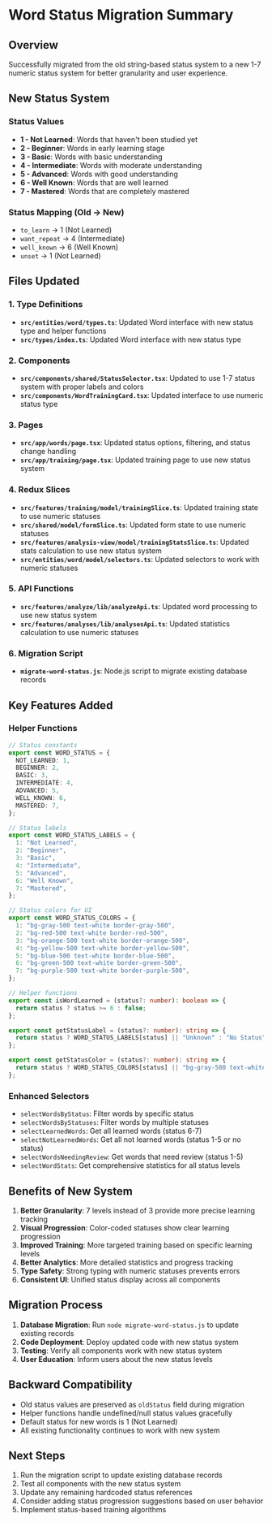 # Word Status Migration Summary

## Overview
Successfully migrated from the old string-based status system to a new 1-7 numeric status system for better granularity and user experience.

## New Status System

### Status Values
- **1 - Not Learned**: Words that haven't been studied yet
- **2 - Beginner**: Words in early learning stage
- **3 - Basic**: Words with basic understanding
- **4 - Intermediate**: Words with moderate understanding
- **5 - Advanced**: Words with good understanding
- **6 - Well Known**: Words that are well learned
- **7 - Mastered**: Words that are completely mastered

### Status Mapping (Old → New)
- `to_learn` → 1 (Not Learned)
- `want_repeat` → 4 (Intermediate)
- `well_known` → 6 (Well Known)
- `unset` → 1 (Not Learned)

## Files Updated

### 1. Type Definitions
- **`src/entities/word/types.ts`**: Updated Word interface with new status type and helper functions
- **`src/types/index.ts`**: Updated Word interface with new status type

### 2. Components
- **`src/components/shared/StatusSelector.tsx`**: Updated to use 1-7 status system with proper labels and colors
- **`src/components/WordTrainingCard.tsx`**: Updated interface to use numeric status type

### 3. Pages
- **`src/app/words/page.tsx`**: Updated status options, filtering, and status change handling
- **`src/app/training/page.tsx`**: Updated training page to use new status system

### 4. Redux Slices
- **`src/features/training/model/trainingSlice.ts`**: Updated training state to use numeric statuses
- **`src/shared/model/formSlice.ts`**: Updated form state to use numeric statuses
- **`src/features/analysis-view/model/trainingStatsSlice.ts`**: Updated stats calculation to use new status system
- **`src/entities/word/model/selectors.ts`**: Updated selectors to work with numeric statuses

### 5. API Functions
- **`src/features/analyze/lib/analyzeApi.ts`**: Updated word processing to use new status system
- **`src/features/analyses/lib/analysesApi.ts`**: Updated statistics calculation to use numeric statuses

### 6. Migration Script
- **`migrate-word-status.js`**: Node.js script to migrate existing database records

## Key Features Added

### Helper Functions
```typescript
// Status constants
export const WORD_STATUS = {
  NOT_LEARNED: 1,
  BEGINNER: 2,
  BASIC: 3,
  INTERMEDIATE: 4,
  ADVANCED: 5,
  WELL_KNOWN: 6,
  MASTERED: 7,
};

// Status labels
export const WORD_STATUS_LABELS = {
  1: "Not Learned",
  2: "Beginner",
  3: "Basic",
  4: "Intermediate",
  5: "Advanced",
  6: "Well Known",
  7: "Mastered",
};

// Status colors for UI
export const WORD_STATUS_COLORS = {
  1: "bg-gray-500 text-white border-gray-500",
  2: "bg-red-500 text-white border-red-500",
  3: "bg-orange-500 text-white border-orange-500",
  4: "bg-yellow-500 text-white border-yellow-500",
  5: "bg-blue-500 text-white border-blue-500",
  6: "bg-green-500 text-white border-green-500",
  7: "bg-purple-500 text-white border-purple-500",
};

// Helper functions
export const isWordLearned = (status?: number): boolean => {
  return status ? status >= 6 : false;
};

export const getStatusLabel = (status?: number): string => {
  return status ? WORD_STATUS_LABELS[status] || "Unknown" : "No Status";
};

export const getStatusColor = (status?: number): string => {
  return status ? WORD_STATUS_COLORS[status] || "bg-gray-500 text-white border-gray-500" : "bg-gray-500 text-white border-gray-500";
};
```

### Enhanced Selectors
- `selectWordsByStatus`: Filter words by specific status
- `selectWordsByStatuses`: Filter words by multiple statuses
- `selectLearnedWords`: Get all learned words (status 6-7)
- `selectNotLearnedWords`: Get all not learned words (status 1-5 or no status)
- `selectWordsNeedingReview`: Get words that need review (status 1-5)
- `selectWordStats`: Get comprehensive statistics for all status levels

## Benefits of New System

1. **Better Granularity**: 7 levels instead of 3 provide more precise learning tracking
2. **Visual Progression**: Color-coded statuses show clear learning progression
3. **Improved Training**: More targeted training based on specific learning levels
4. **Better Analytics**: More detailed statistics and progress tracking
5. **Type Safety**: Strong typing with numeric statuses prevents errors
6. **Consistent UI**: Unified status display across all components

## Migration Process

1. **Database Migration**: Run `node migrate-word-status.js` to update existing records
2. **Code Deployment**: Deploy updated code with new status system
3. **Testing**: Verify all components work with new status system
4. **User Education**: Inform users about the new status levels

## Backward Compatibility

- Old status values are preserved as `oldStatus` field during migration
- Helper functions handle undefined/null status values gracefully
- Default status for new words is 1 (Not Learned)
- All existing functionality continues to work with new system

## Next Steps

1. Run the migration script to update existing database records
2. Test all components with the new status system
3. Update any remaining hardcoded status references
4. Consider adding status progression suggestions based on user behavior
5. Implement status-based training algorithms 